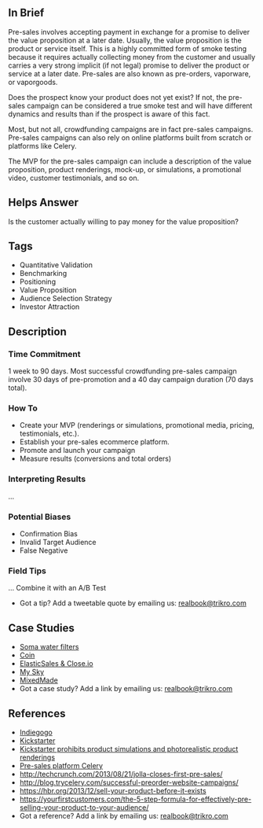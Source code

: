 ## In Brief

Pre-sales involves accepting payment in exchange for a promise to deliver the value proposition at a later date. Usually, the value proposition is the product or service itself. This is a highly committed form of smoke testing because it requires actually collecting money from the customer and usually carries a very strong implicit (if not legal) promise to deliver the product or service at a later date. Pre-sales are also known as pre-orders, vaporware, or vaporgoods.

Does the prospect know your product does not yet exist? If not, the pre-sales campaign can be considered a true smoke test and will have different dynamics and results than if the prospect is aware of this fact.

Most, but not all, crowdfunding campaigns are in fact pre-sales campaigns. Pre-sales campaigns can also rely on online platforms built from scratch or platforms like Celery.

The MVP for the pre-sales campaign can include a description of the value proposition, product renderings, mock-up, or simulations, a promotional video, customer testimonials, and so on.

## Helps Answer
Is the customer actually willing to pay money for the value proposition?

## Tags
- Quantitative Validation
- Benchmarking
- Positioning
- Value Proposition
- Audience Selection Strategy
- Investor Attraction

## Description

### Time Commitment
1 week to 90 days. Most successful crowdfunding pre-sales campaign involve 30 days of pre-promotion and a 40 day campaign duration (70 days total).

### How To
- Create your MVP (renderings or simulations, promotional media, pricing, testimonials, etc.).
- Establish your pre-sales ecommerce platform.
- Promote and launch your campaign
- Measure results (conversions and total orders)

### Interpreting Results
...

### Potential Biases
- Confirmation Bias
- Invalid Target Audience
- False Negative

### Field Tips
… Combine it with an A/B Test
- Got a tip? Add a tweetable quote by emailing us: realbook@trikro.com

## Case Studies
- [Soma water filters](http://tim.blog/2012/12/18/hacking-kickstarter-how-to-raise-100000-in-10-days-includes-successful-templates-e-mails-etc/)
- [Coin](http://techcrunch.com/2013/11/14/coin-the-electronic-credit-card-reaches-its-pre-order-goal-in-40-minutes/)
- [ElasticSales & Close.io](https://www.linkedin.com/pulse/20140423214327-7006635-how-to-charge-money-for-things-that-don-t-exist-yet)
- [My Sky](https://thefoundation.com/podcast/episode25)
-  [MixedMade](http://bushwickkitchen.com/blogs/startup-journey/12362041-selling-a-product-that-doesnt-exist-day-22)
- Got a case study? Add a link by emailing us: realbook@trikro.com

## References
- [Indiegogo](https://www.indiegogo.com/#/picks_for_you)
- [Kickstarter](https://www.kickstarter.com)
- [Kickstarter prohibits product simulations and photorealistic product renderings](https://www.kickstarter.com/blog/kickstarter-is-not-a-store?page=2)
- [Pre-sales platform Celery](https://www.trycelery.com)
- http://techcrunch.com/2013/08/21/jolla-closes-first-pre-sales/
- http://blog.trycelery.com/successful-preorder-website-campaigns/
- https://hbr.org/2013/12/sell-your-product-before-it-exists
- https://yourfirstcustomers.com/the-5-step-formula-for-effectively-pre-selling-your-product-to-your-audience/
- Got a reference? Add a link by emailing us: realbook@trikro.com


